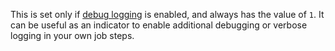 This is set only if [debug logging](/actions/monitoring-and-troubleshooting-workflows/enabling-debug-logging) is enabled, and always has the value of `1`. It can be useful as an indicator to enable additional debugging or verbose logging in your own job steps.